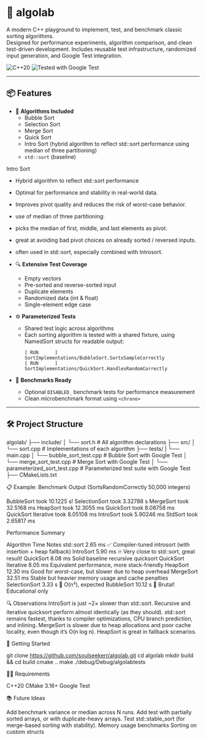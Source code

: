 # 🧪 algolab

A modern C++ playground to implement, test, and benchmark classic sorting algorithms.  
Designed for performance experiments, algorithm comparison, and clean test-driven development.
Includes reusable test infrastructure, randomized input generation, and Google Test integration.


![C++20](https://img.shields.io/badge/C%2B%2B-20-blue.svg)
![Tested with Google Test](https://img.shields.io/badge/tested-Google%20Test-success)

---

## 📦 Features

- 🧠 **Algorithms Included**
  - Bubble Sort
  - Selection Sort
  - Merge Sort
  - Quick Sort
  - Intro Sort (hybrid algorithm to reflect std::sort performance using median of three partitioning)
  - `std::sort` (baseline)

Intro Sort 
 - Hybrid algorithm to reflect std::sort performance
 - Optimal for performance and stability in real-world data.
 - Improves pivot quality and reduces the risk of worst-case behavior.
 - use of median of three partitioning:
  - picks the median of first, middle, and last elements as pivot.
  - great at avoiding bad pivot choices on already sorted / reversed inputs.
  - often used in std::sort, especially combined with Introsort.


- 🔍 **Extensive Test Coverage**
  - Empty vectors
  - Pre-sorted and reverse-sorted input
  - Duplicate elements
  - Randomized data (int & float)
  - Single-element edge case

- ⚙️ **Parameterized Tests**
  - Shared test logic across algorithms
  - Each sorting algorithm is tested with a shared fixture, using NamedSort structs for readable output:
    ```
    [ RUN      ] SortImplementations/BubbleSort.SortsSampleCorrectly
    [ RUN      ] SortImplementations/QuickSort.HandlesRandomCorrectly
    ```


- 🧪 **Benchmarks Ready**
  - Optional `DISABLED_` benchmark tests for performance measurement
  - Clean microbenchmark format using `<chrono>`

---

## 🛠 Project Structure

algolab/
├── include/
│   └── sort.h    # All algorithm declarations
├── src/
│   └── sort.cpp  # Implementations of each algorithm
├── tests/
|   └── main.cpp
│   └── bubble_sort_test.cpp            # Bubble Sort with Google Test
│   └── merge_sort_test.cpp             # Merge Sort with Google Test
│   └── parameterized_sort_test.cpp     # Parameterized test suite with Google Test
├── CMakeLists.txt


📋 Example: Benchmark Output (SortsRandomCorrectly 50,000 integers)

BubbleSort took 10.1225 s!
SelectionSort took 3.32788 s
MergeSort took 32.5168 ms
HeapSort took 12.3055 ms
QuickSort took 8.08758 ms
QuickSort Iterative took 8.05108 ms
IntroSort took 5.90246 ms
StdSort took 2.65817 ms

Performance Summary

Algorithm	Time	Notes
std::sort	2.65 ms	✅ Compiler-tuned introsort (with insertion + heap fallback)
IntroSort	5.90 ms	🔥 Very close to std::sort, great result!
QuickSort	8.08 ms	Solid baseline recursive quicksort
QuickSort Iterative	8.05 ms	Equivalent performance, more stack-friendly
HeapSort	12.30 ms	Good for worst-case, but slower due to heap overhead
MergeSort	32.51 ms	Stable but heavier memory usage and cache penalties
SelectionSort	3.33 s	🐌 O(n²), expected
BubbleSort	10.12 s	🐢 Brutal! Educational only


🔍 Observations
IntroSort is just ~2× slower than std::sort.
Recursive and iterative quicksort perform almost identically (as they should).
std::sort remains fastest, thanks to compiler optimizations, CPU branch prediction, and inlining.
MergeSort is slower due to heap allocations and poor cache locality, even though it’s O(n log n).
HeapSort is great in fallback scenarios.


🚀 Getting Started

git clone https://github.com/soulseekerr/algolab.git
cd algolab
mkdir build && cd build
cmake ..
make
./debug/Debug/algolabtests


🧑‍💻 Requirements

C++20
CMake 3.16+
Google Test


📚 Future Ideas

Add benchmark variance or median across N runs.
Add test with partially sorted arrays, or with duplicate-heavy arrays.
Test std::stable_sort (for merge-based sorting with stability).
Memory usage benchmarks
Sorting on custom structs
